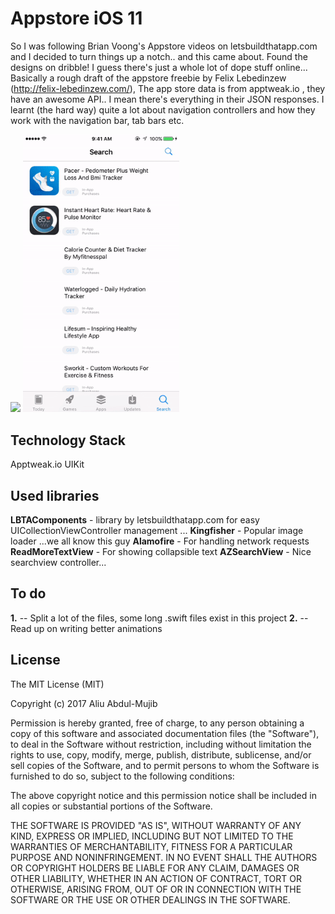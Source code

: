 # Appstore iOS 11
So I was following Brian Voong's Appstore videos on letsbuildthatapp.com and I decided to turn things up a notch.. and this came about. Found the designs on dribble! I guess there's just a whole lot of dope stuff online... Basically a rough draft of the appstore freebie by Felix Lebedinzew (http://felix-lebedinzew.com/), The app store data is from apptweak.io , they have an awesome API.. I mean there's everything in their JSON responses. I learnt (the hard way) quite a lot about navigation controllers and how they work with the navigation bar, tab bars etc.


<img src="Screens/MAIN2.gif" width="250" />
<img src="Screens/MAIN1.gif" width="250" />

## Technology Stack
Apptweak.io
UIKit


## Used libraries
**LBTAComponents** - library by letsbuildthatapp.com for easy UICollectionViewController management ...
**Kingfisher** - Popular image loader ...we all know this guy
**Alamofire** - For handling network requests
**ReadMoreTextView** - For showing collapsible text
**AZSearchView** - Nice searchview controller...

## To do
**1.** -- Split a lot of the files, some long .swift files exist in this project
**2.** -- Read up on writing better animations

License
----------------

The MIT License (MIT)

Copyright (c) 2017 Aliu Abdul-Mujib

Permission is hereby granted, free of charge, to any person obtaining a copy
of this software and associated documentation files (the "Software"), to deal
in the Software without restriction, including without limitation the rights
to use, copy, modify, merge, publish, distribute, sublicense, and/or sell
copies of the Software, and to permit persons to whom the Software is
furnished to do so, subject to the following conditions:

The above copyright notice and this permission notice shall be included in all
copies or substantial portions of the Software.

THE SOFTWARE IS PROVIDED "AS IS", WITHOUT WARRANTY OF ANY KIND, EXPRESS OR
IMPLIED, INCLUDING BUT NOT LIMITED TO THE WARRANTIES OF MERCHANTABILITY,
FITNESS FOR A PARTICULAR PURPOSE AND NONINFRINGEMENT. IN NO EVENT SHALL THE
AUTHORS OR COPYRIGHT HOLDERS BE LIABLE FOR ANY CLAIM, DAMAGES OR OTHER
LIABILITY, WHETHER IN AN ACTION OF CONTRACT, TORT OR OTHERWISE, ARISING FROM,
OUT OF OR IN CONNECTION WITH THE SOFTWARE OR THE USE OR OTHER DEALINGS IN THE
SOFTWARE.
